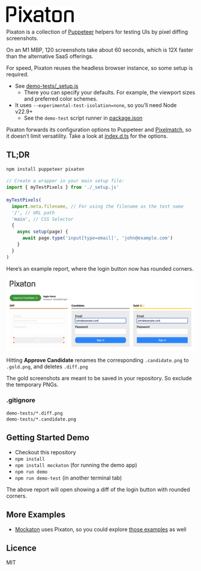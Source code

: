 <img src="pixaton-logo.svg" alt="Pixaton Logo" width="180" style="margin-top: 30px"/>
 
Pixaton is a collection of [Puppeteer](https://pptr.dev/) helpers for testing UIs by pixel diffing screenshots.

On an M1 MBP, 120 screenshots take about 60 seconds, 
which is 12X faster than the alternative SaaS offerings.

For speed, Pixaton reuses the headless browser instance, so some setup
is required. 
- See [demo-tests/_setup.js](demo-tests/_setup.js)
  - There you can specify your defaults. For example, the viewport sizes and preferred color schemes.
- It uses `--experimental-test-isolation=none`, so you’ll need Node v22.9+
  - See the `demo-test` script runner in [package.json](package.json)

Pixaton forwards its configuration options to Puppeteer and
[Pixelmatch](https://github.com/mapbox/pixelmatch), so it doesn’t
limit versatility. Take a look at [index.d.ts](index.d.ts) for the options.


## TL;DR

```sh
npm install puppeteer pixaton
```

```js
// Create a wrapper in your main setup file:
import { myTestPixels } from './_setup.js'

myTestPixels(
  import.meta.filename, // For using the filename as the test name
  '/', // URL path
  'main', // CSS Selector
  {
    async setup(page) {
      await page.type('input[type=email]', 'john@example.com')
    }
  }
)
```

Here’s an example report, where the login button now has rounded corners.

<img src="./README-example-diff.png" />

Hitting **Approve Candidate** renames the corresponding
`.candidate.png` to `.gold.png`, and deletes `.diff.png`

The gold screenshots are meant to be saved in your
repository. So exclude the temporary PNGs.
### .gitignore
```shell
demo-tests/*.diff.png
demo-tests/*.candidate.png
```


## Getting Started Demo
- Checkout this repository
- `npm install`
- `npm install mockaton` (for running the demo app)
- `npm run demo`
- `npm run demo-test` (in another terminal tab)

The above report will open showing a diff of the login button with rounded corners.


## More Examples
- [Mockaton](https://github.com/ericfortis/mockaton) uses Pixaton, so you could explore [those examples](https://github.com/ericfortis/mockaton/tree/main/ui-tests) as well

## Licence
MIT
